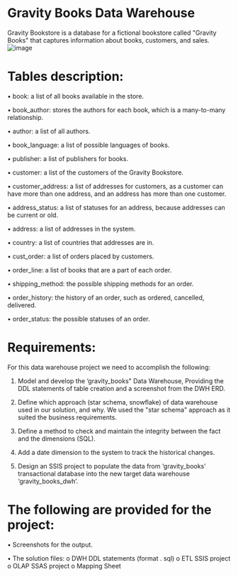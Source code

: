 # Gravity Books Data Warehouse

Gravity Bookstore is a database for a fictional bookstore called "Gravity Books" that captures information about books, customers, and sales.
![image](https://github.com/shimaadaowd/Gravity-Books-Data-Warehouse/assets/81235048/c1977171-9efb-4f41-8579-65352018620c)



# Tables description:

•	book: a list of all books available in the store.

•	book_author: stores the authors for each book, which is a many-to-many relationship.

•	author: a list of all authors.

•	book_language: a list of possible languages of books.

•	publisher: a list of publishers for books.

•	customer: a list of the customers of the Gravity Bookstore.

•	customer_address: a list of addresses for customers, as a customer can have more than one address, and an address has more than one customer.

•	address_status: a list of statuses for an address, because addresses can be current or old.

•	address: a list of addresses in the system.

•	country: a list of countries that addresses are in.

•	cust_order: a list of orders placed by customers.

•	order_line: a list of books that are a part of each order.

•	shipping_method: the possible shipping methods for an order.

•	order_history: the history of an order, such as ordered, cancelled, delivered.

•	order_status: the possible statuses of an order.


# Requirements:
For this data warehouse project we need to accomplish the following:

1.	Model and develop the ‘gravity_books" Data Warehouse, Providing the DDL statements of table creation and a screenshot from the DWH ERD.
   
2.	Define which approach (star schema, snowflake) of data warehouse used in our solution, and why.
   We used the "star schema" approach as it suited the business requirements.
  	
3.	Define a method to check and maintain the integrity between the fact and the dimensions (SQL).

   
4.	Add a date dimension to the system to track the historical changes.
	
5.	Design an SSIS project to populate the data from ‘gravity_books’ transactional database into the new target data warehouse ‘gravity_books_dwh’.



# The following are provided for the project:

• Screenshots for the output.

•	The solution files:
      o	DWH DDL statements (format . sql)
      o	ETL SSIS project
      o	OLAP SSAS project
      o	Mapping Sheet


